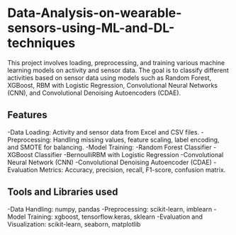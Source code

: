 # Data-Analysis-on-wearable-sensors-using-ML-and-DL-techniques
This project involves loading, preprocessing, and training various machine learning models on activity and sensor data. The goal is to classify different activities based on sensor data using models such as Random Forest, XGBoost, RBM with Logistic Regression, Convolutional Neural Networks (CNN), and Convolutional Denoising Autoencoders (CDAE).

## Features
-Data Loading: Activity and sensor data from Excel and CSV files.
-Preprocessing: Handling missing values, feature scaling, label encoding, and SMOTE for balancing.
-Model Training:
 -Random Forest Classifier
 -XGBoost Classifier
 -BernoulliRBM with Logistic Regression
 -Convolutional Neural Network (CNN)
 -Convolutional Denoising Autoencoder (CDAE)
-Evaluation Metrics: Accuracy, precision, recall, F1-score, confusion matrix.

## Tools and Libraries used
-Data Handling: numpy, pandas
-Preprocessing: scikit-learn, imblearn
-Model Training: xgboost, tensorflow.keras, sklearn
-Evaluation and Visualization: scikit-learn, seaborn, matplotlib
